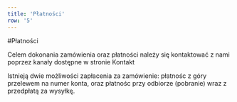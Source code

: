 ```yaml
---
title: 'Płatności'
row: '5'
---
```

#Płatności

Celem dokonania zamówienia oraz płatności należy się kontaktować z nami poprzez kanały dostępne w stronie Kontakt

Istnieją dwie możliwości zapłacenia za zamówienie: płatnośc z góry przelewem na numer konta, oraz płatnośc przy odbiorze (pobranie) wraz z przedpłatą za wysyłkę.